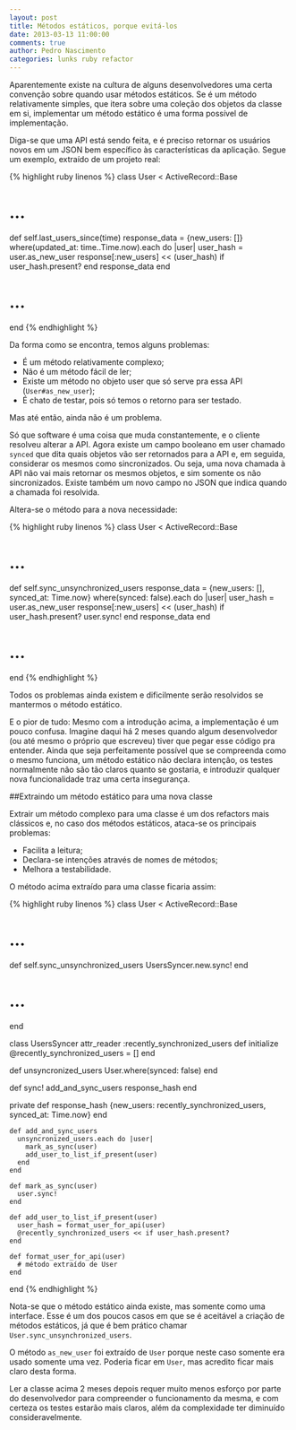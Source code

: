 ```yaml
---
layout: post
title: Métodos estáticos, porque evitá-los
date: 2013-03-13 11:00:00
comments: true
author: Pedro Nascimento
categories: lunks ruby refactor
---
```



Aparentemente existe na cultura de alguns desenvolvedores uma certa convenção sobre quando usar métodos estáticos. Se é um método relativamente simples, que itera sobre uma coleção dos objetos da classe em si, implementar um método estático é uma forma possível de implementação.

Diga-se que uma API está sendo feita, e é preciso retornar os usuários novos em um JSON bem específico às características da aplicação. Segue um exemplo, extraído de um projeto real:
<!-- more -->

{% highlight ruby linenos %}
class User < ActiveRecord::Base
  # ...
  def self.last_users_since(time)
    response_data = {new_users: []}
    where(updated_at: time..Time.now).each do |user|
      user_hash = user.as_new_user
      response[:new_users] << (user_hash) if user_hash.present?
    end
    response_data
  end
  # ...
end
{% endhighlight %}

Da forma como se encontra, temos alguns problemas:

* É um método relativamente complexo;
* Não é um método fácil de ler;
* Existe um método no objeto user que só serve pra essa API (`User#as_new_user`);
* É chato de testar, pois só temos o retorno para ser testado.

Mas até então, ainda não é um problema.

Só que software é uma coisa que muda constantemente, e o cliente resolveu alterar a API. Agora existe um campo booleano em user chamado `synced` que dita quais objetos vão ser retornados para a API e, em seguida, considerar os mesmos como sincronizados. Ou seja, uma nova chamada à API não vai mais retornar os mesmos objetos, e sim somente os não sincronizados. Existe também um novo campo no JSON que indica quando a chamada foi resolvida.

Altera-se o método para a nova necessidade:

{% highlight ruby linenos %}
class User < ActiveRecord::Base
  # ...
  def self.sync_unsynchronized_users
    response_data = {new_users: [], synced_at: Time.now}
    where(synced: false).each do |user|
      user_hash = user.as_new_user
      response[:new_users] << (user_hash) if user_hash.present?
      user.sync!
    end
    response_data
  end
  # ...
end
{% endhighlight %}

Todos os problemas ainda existem e dificilmente serão resolvidos se mantermos o método estático.

E o pior de tudo: Mesmo com a introdução acima, a implementação é um pouco confusa. Imagine daqui há 2 meses quando algum desenvolvedor (ou até mesmo o próprio que escreveu) tiver que pegar esse código pra entender. Ainda que seja perfeitamente possível que se compreenda como o mesmo funciona, um método estático não declara intenção, os testes normalmente não são tão claros quanto se gostaria, e introduzir qualquer nova funcionalidade traz uma certa insegurança.

##Extraindo um método estático para uma nova classe

Extrair um método complexo para uma classe é um dos refactors mais clássicos e, no caso dos métodos estáticos, ataca-se os principais problemas:

* Facilita a leitura;
* Declara-se intenções através de nomes de métodos;
* Melhora a testabilidade.

O método acima extraído para uma classe ficaria assim:

{% highlight ruby linenos %}
class User < ActiveRecord::Base
  # ...
  def self.sync_unsynchronized_users
    UsersSyncer.new.sync!
  end
  # ...
end

class UsersSyncer
  attr_reader :recently_synchronized_users
  def initialize
    @recently_synchronized_users = []
  end

  def unsyncronized_users
    User.where(synced: false)
  end

  def sync!
    add_and_sync_users
    response_hash
  end

  private
    def response_hash
      {new_users: recently_synchronized_users, synced_at: Time.now}
    end

    def add_and_sync_users
      unsyncronized_users.each do |user|
        mark_as_sync(user)
        add_user_to_list_if_present(user)
      end
    end

    def mark_as_sync(user)
      user.sync!
    end

    def add_user_to_list_if_present(user)
      user_hash = format_user_for_api(user)
      @recently_synchronized_users << if user_hash.present?
    end

    def format_user_for_api(user)
      # método extraído de User
    end
end
{% endhighlight %}

Nota-se que o método estático ainda existe, mas somente como uma interface. Esse é um dos poucos casos em que se é aceitável a criação de métodos estáticos, já que é bem prático chamar `User.sync_unsynchronized_users`.

O método `as_new_user` foi extraído de `User` porque neste caso somente
era usado somente uma vez. Poderia ficar em `User`, mas acredito ficar
mais claro desta forma.

Ler a classe acima 2 meses depois requer muito menos esforço por parte do desenvolvedor para compreender o funcionamento da mesma, e com certeza os testes estarão mais claros, além da complexidade ter diminuído consideravelmente.
